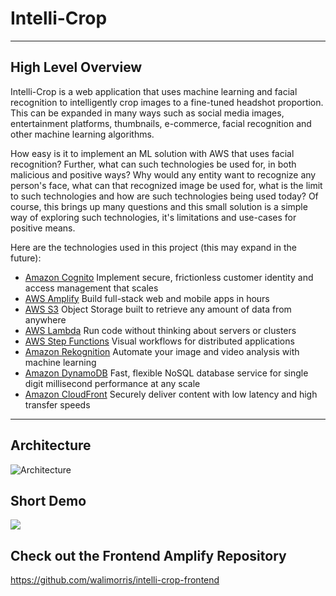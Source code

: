 # Intelli-Crop
***
## High Level Overview
Intelli-Crop is a web application that uses machine learning and facial recognition to intelligently 
crop images to a fine-tuned headshot proportion. This can be expanded in many ways such as social media 
images, entertainment platforms, thumbnails, e-commerce, facial recognition and other machine learning algorithms. 

How easy is it to implement an ML solution with AWS that uses facial recognition? Further, what can such technologies 
be used for, in both malicious and positive ways? Why would any entity want to recognize any person's face,
what can that recognized image be used for, what is the limit to such technologies and how are such 
technologies being used today? Of course, this brings up many questions and this small solution is a simple 
way of exploring such technologies, it's limitations and use-cases for positive means.

Here are the technologies used in this project (this may expand in the future): 
* [Amazon Cognito](https://aws.amazon.com/cognito/) Implement secure, frictionless customer identity and access
management that scales
* [AWS Amplify](https://aws.amazon.com/amplify/) Build full-stack web and mobile apps in hours
* [AWS S3](https://aws.amazon.com/s3/) Object Storage built to retrieve any amount of data from anywhere
* [AWS Lambda](https://aws.amazon.com/lambda/) Run code without thinking about servers or clusters
* [AWS Step Functions](https://aws.amazon.com/step-functions/) Visual workflows for distributed applications
* [Amazon Rekognition](https://aws.amazon.com/rekognition/) Automate your image and video analysis with machine learning
* [Amazon DynamoDB](https://aws.amazon.com/dynamodb/) Fast, flexible NoSQL database service for single digit millisecond
performance at any scale
* [Amazon CloudFront](https://aws.amazon.com/cloudfront/) Securely deliver content with low latency and high transfer speeds
***

## Architecture
![Architecture](https://u-sea-metro.s3.us-west-2.amazonaws.com/intellicrop-arch.png)

## Short Demo

[![](http://img.youtube.com/vi/nX_inqaAzOI/0.jpg)](https://user-images.githubusercontent.com/48896622/213061535-31ec23de-4dc9-486b-b320-f9eefb6a6a8f.webm)

## Check out the Frontend Amplify Repository
https://github.com/walimorris/intelli-crop-frontend
